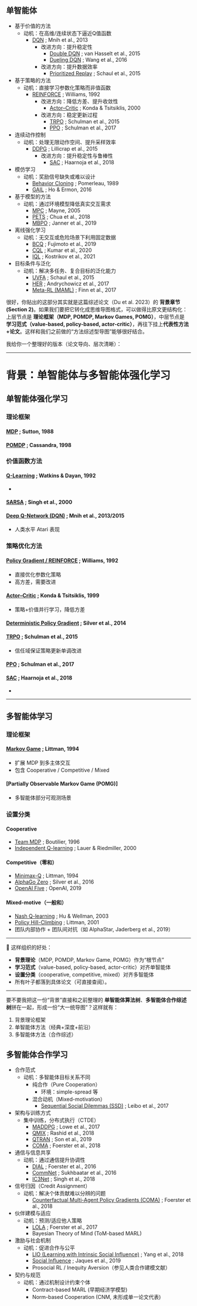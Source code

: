 ## 单智能体
- 基于价值的方法
    - 动机：在高维/连续状态下逼近Q值函数
        - [DQN](https://arxiv.org/abs/1312.5602) ; Mnih et al., 2013
            - 改进方向：提升稳定性
                - [Double DQN](https://arxiv.org/abs/1509.06461) ; van Hasselt et al., 2015
                - [Dueling DQN](https://arxiv.org/abs/1511.06581) ; Wang et al., 2016
            - 改进方向：提升数据效率
                - [Prioritized Replay](https://arxiv.org/abs/1511.05952) ; Schaul et al., 2015
- 基于策略的方法
    - 动机：直接学习参数化策略而非值函数
        - [REINFORCE](https://link.springer.com/article/10.1007/BF00992696) ; Williams, 1992
            - 改进方向：降低方差、提升收敛性
                - [Actor–Critic](https://papers.nips.cc/paper_files/paper/2000/hash/091d584fced301b442654dd8c23b3fc9-Abstract.html) ; Konda & Tsitsiklis, 2000
            - 改进方向：稳定更新过程
                - [TRPO](https://arxiv.org/abs/1502.05477) ; Schulman et al., 2015
                - [PPO](https://arxiv.org/abs/1707.06347) ; Schulman et al., 2017
- 连续动作控制
    - 动机：处理无限动作空间、提升采样效率
        - [DDPG](https://arxiv.org/abs/1509.02971) ; Lillicrap et al., 2015
            - 改进方向：提升稳定性与鲁棒性
                - [SAC](https://arxiv.org/abs/1801.01290) ; Haarnoja et al., 2018
- 模仿学习
    - 动机：奖励信号缺失或难以设计
        - [Behavior Cloning](https://dl.acm.org/doi/10.1145/97243.97245) ; Pomerleau, 1989
        - [GAIL](https://arxiv.org/abs/1606.03476) ; Ho & Ermon, 2016
- 基于模型的方法
    - 动机：通过环境模型降低真实交互需求
        - [MPC](https://www.sciencedirect.com/science/article/pii/S0005109804002766) ; Mayne, 2005
        - [PETS](https://arxiv.org/abs/1805.12114) ; Chua et al., 2018
        - [MBPO](https://arxiv.org/abs/1906.08253) ; Janner et al., 2019
- 离线强化学习
    - 动机：无交互或危险场景下利用固定数据
        - [BCQ](https://arxiv.org/abs/1812.02900) ; Fujimoto et al., 2019
        - [CQL](https://arxiv.org/abs/2006.04779) ; Kumar et al., 2020
        - [IQL](https://arxiv.org/abs/2110.06169) ; Kostrikov et al., 2021
- 目标条件与泛化
    - 动机：解决多任务、复合目标的泛化能力
        - [UVFA](https://arxiv.org/abs/1802.09464) ; Schaul et al., 2015
        - [HER](https://arxiv.org/abs/1707.01495) ; Andrychowicz et al., 2017
        - [Meta-RL (MAML)](https://arxiv.org/abs/1703.03400) ; Finn et al., 2017








很好，你贴出的这部分其实就是这篇综述论文（Du et al. 2023）的 **背景章节 (Section 2)**。如果我们要把它转化成思维导图格式，可以做得比原文更结构化：上层节点是 **理论框架（MDP, POMDP, Markov Games, POMG）**，中层节点是 **学习范式（value-based, policy-based, actor-critic）**，再往下挂上**代表性方法+论文**。这样和我们之前做的“方法综述型导图”能够很好结合。

我给你一个整理好的版本（论文导向、层次清晰）：

---

# 背景：单智能体与多智能体强化学习

## 单智能体强化学习

### 理论框架

#### [MDP](https://link.springer.com/article/10.1007/BF00992696) ; Sutton, 1988



#### [POMDP](https://www.sciencedirect.com/science/article/pii/S000437029800023X) ; Cassandra, 1998



### 价值函数方法

#### [Q-Learning](https://link.springer.com/article/10.1007/BF00992698) ; Watkins & Dayan, 1992

* 

#### [SARSA](https://dl.acm.org/doi/10.5555/645529.657617) ; Singh et al., 2000


#### [Deep Q-Network (DQN)](https://arxiv.org/abs/1312.5602) ; Mnih et al., 2013/2015

* 人类水平 Atari 表现

### 策略优化方法

#### [Policy Gradient / REINFORCE](https://dl.acm.org/doi/10.1145/138243.138273) ; Williams, 1992

* 直接优化参数化策略
* 高方差，需要改进

#### [Actor–Critic](https://papers.nips.cc/paper/1786-convergence-properties-of-policy-iteration) ; Konda & Tsitsiklis, 1999

* 策略+价值并行学习，降低方差

#### [Deterministic Policy Gradient](https://arxiv.org/abs/1509.02971) ; Silver et al., 2014


#### [TRPO](https://arxiv.org/abs/1502.05477) ; Schulman et al., 2015

* 信任域保证策略更新单调改进

#### [PPO](https://arxiv.org/abs/1707.06347) ; Schulman et al., 2017



#### [SAC](https://arxiv.org/abs/1801.01290) ; Haarnoja et al., 2018

* 

---

## 多智能体学习

### 理论框架

#### [Markov Game](https://www.jmlr.org/papers/volume4/littman03a/littman03a.pdf) ; Littman, 1994

* 扩展 MDP 到多主体交互
* 包含 Cooperative / Competitive / Mixed

#### \[Partially Observable Markov Game (POMG)]

* 多智能体部分可观测场景

### 设置分类

#### Cooperative

* [Team MDP](https://link.springer.com/chapter/10.1007/3-540-61380-2_18) ; Boutilier, 1996
* [Independent Q-learning](https://link.springer.com/chapter/10.1007/3-540-45545-0_14) ; Lauer & Riedmiller, 2000

#### Competitive（零和）

* [Minimax-Q](https://www.jmlr.org/papers/volume4/littman03a/littman03a.pdf) ; Littman, 1994
* [AlphaGo Zero](https://www.nature.com/articles/nature24270) ; Silver et al., 2016
* [OpenAI Five](https://arxiv.org/abs/1912.06680) ; OpenAI, 2019

#### Mixed-motive（一般和）

* [Nash Q-learning](https://dl.acm.org/doi/10.1145/502512.502549) ; Hu & Wellman, 2003
* [Policy Hill-Climbing](https://www.sciencedirect.com/science/article/pii/S0004370201001250) ; Littman, 2001
* 团队内部协作 + 团队间对抗（如 AlphaStar, Jaderberg et al., 2019）

---

📌 这样组织的好处：

* **背景理论**（MDP, POMDP, Markov Game, POMG）作为“根节点”
* **学习范式**（value-based, policy-based, actor-critic）对齐单智能体
* **设置分类**（cooperative, competitive, mixed）对齐多智能体
* 所有叶子都落到具体论文（可直接查阅）。

---

要不要我把这一份“背景”直接和之前整理的 **单智能体算法树**、**多智能体合作综述树**拼在一起，形成一份“大一统导图”？这样就有：

1. 背景理论框架
2. 单智能体方法（经典+深度+前沿）
3. 多智能体方法（合作综述）



## 多智能体合作学习
- 合作范式
    - 动机：多智能体目标关系不同
        - 纯合作（Pure Cooperation）
            - 环境：simple-spread 等
        - 混合动机（Mixed-motivation）
            - [Sequential Social Dilemmas (SSD)](https://arxiv.org/abs/1702.03037) ; Leibo et al., 2017
- 架构与训练方式
    - 集中训练，分布式执行（CTDE）
        - [MADDPG](https://arxiv.org/abs/1706.02275) ; Lowe et al., 2017
        - [QMIX](https://arxiv.org/abs/1803.11485) ; Rashid et al., 2018
        - [QTRAN](https://arxiv.org/abs/1905.05408) ; Son et al., 2019
        - [COMA](https://arxiv.org/abs/1705.08926) ; Foerster et al., 2018
- 通信与信息共享
    - 动机：通过通信提升协调性
        - [DIAL](https://arxiv.org/abs/1605.06676) ; Foerster et al., 2016
        - [CommNet](https://arxiv.org/abs/1605.07736) ; Sukhbaatar et al., 2016
        - [IC3Net](https://arxiv.org/abs/1810.03916) ; Singh et al., 2018
- 信号归因（Credit Assignment）
    - 动机：解决个体贡献难以分辨的问题
        - [Counterfactual Multi-Agent Policy Gradients (COMA)](https://arxiv.org/abs/1705.08926) ; Foerster et al., 2018
- 伙伴建模与适应
    - 动机：预测/适应他人策略
        - [LOLA](https://arxiv.org/abs/1709.04326) ; Foerster et al., 2017
        - Bayesian Theory of Mind (ToM-based MARL)
- 激励与社会机制
    - 动机：促进合作与公平
        - [LIO (Learning with Intrinsic Social Influence)](https://arxiv.org/abs/1810.08647) ; Yang et al., 2018
        - [Social Influence](https://arxiv.org/abs/1810.08647) ; Jaques et al., 2019
        - Prosocial RL / Inequity Aversion（参见人类合作建模文献）
- 契约与规范
    - 动机：通过机制设计约束个体
        - Contract-based MARL (早期经济学模型)
        - Norm-based Cooperation (CNM, 未形成单一论文代表)
